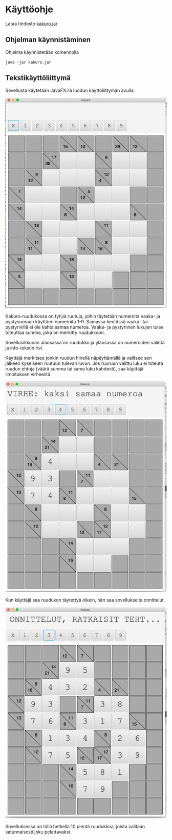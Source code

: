 # Käyttöohje

Lataa tiedosto [kakuro.jar](https://github.com/lautanal/ot-harjoitustyo/releases/tag/viikko3)

## Ohjelman käynnistäminen

Ohjelma käynnistetään komennolla 

```
java -jar kakuro.jar
```

## Tekstikäyttöliittymä

Sovellusta käytetään JavaFX:llä luodun käyttöliittymän avulla:

<img src="KakuroUi.png" width="750">

Kakuro-ruudukossa on tyhjiä ruutuja, joihin täytetään numeroita vaaka- ja pystysuoraan käyttäen numeroita 1-9.  Samassa kentässä vaaka- tai pystyrivillä ei ole kahta samaa numeroa. Vaaka- ja pystyrivien lukujen tulee toteuttaa summa, joka on merkitty ruudukkoon.

Sovellusikkunan alaosassa on ruudukko ja yläosassa on numeroiden valinta ja info-tekstin rivi.

Käyttäjä merkitsee jonkin ruudun hiirellä näpäyttämällä ja valitsee sen jälkeen kyseiseen ruutuun tulevan luvun.  Jos ruuruun valittu luku ei toteuta ruudun ehtoja (väärä summa tai sama luku kahdesti), saa käyttäjä ilmoituksen virheestä.

<img src="KakuroUiError.png" width="750">

Kun käyttäjä saa ruudukon täytettyä oikein, hän saa sovellukselta onnittelut.

<img src="KakuroUiCompleted.png" width="750">

Sovelluksessa on tällä hetkellä 10 pientä ruudukkoa, joista valitaan satunnaisesti joku pelattavaksi.
